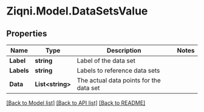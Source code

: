 
# Ziqni.Model.DataSetsValue

## Properties

Name | Type | Description | Notes
------------ | ------------- | ------------- | -------------
**Label** | **string** | Label of the data set | 
**Labels** | **string** | Labels to reference data sets | 
**Data** | **List&lt;string&gt;** | The actual data points for the data set | 

[[Back to Model list]](../README.md#documentation-for-models)
[[Back to API list]](../README.md#documentation-for-api-endpoints)
[[Back to README]](../README.md)

